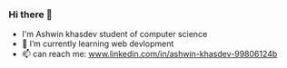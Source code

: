 ### Hi there 👋
- I'm Ashwin khasdev student of computer science
- 🌱 I’m currently learning web devlopment
- 📫 can reach me: www.linkedin.com/in/ashwin-khasdev-99806124b

